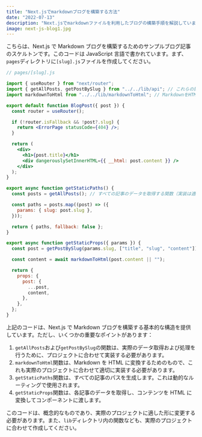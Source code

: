 ```yaml
---
title: "Next.jsでmarkdownブログを構築する方法"
date: "2022-07-13"
description: "Next.jsでmarkdownファイルを利用したブログの構築手順を解説しています。"
image: next-js-blog1.jpg
---
```


こちらは、Next.js で Markdown ブログを構築するためのサンプルブログ記事のスケルトンです。このコードは JavaScript 言語で書かれています。まず、`pages`ディレクトリに`[slug].js`ファイルを作成してください。

```jsx
// pages/[slug].js

import { useRouter } from "next/router";
import { getAllPosts, getPostBySlug } from "../../lib/api"; // これらの関数は実際のデータ取得用のものです
import markdownToHtml from "../../lib/markdownToHtml"; // MarkdownをHTMLに変換するための関数

export default function BlogPost({ post }) {
  const router = useRouter();

  if (!router.isFallback && !post?.slug) {
    return <ErrorPage statusCode={404} />;
  }

  return (
    <div>
      <h1>{post.title}</h1>
      <div dangerouslySetInnerHTML={{ __html: post.content }} />
    </div>
  );
}

export async function getStaticPaths() {
  const posts = getAllPosts(); // すべての記事のデータを取得する関数（実装は適切に行ってください）

  const paths = posts.map((post) => ({
    params: { slug: post.slug },
  }));

  return { paths, fallback: false };
}

export async function getStaticProps({ params }) {
  const post = getPostBySlug(params.slug, ["title", "slug", "content"]); // 特定の記事のデータを取得する関数（実装は適切に行ってください）

  const content = await markdownToHtml(post.content || "");

  return {
    props: {
      post: {
        ...post,
        content,
      },
    },
  };
}
```

上記のコードは、Next.js で Markdown ブログを構築する基本的な構造を提供しています。ただし、いくつかの重要なポイントがあります：

1. `getAllPosts`および`getPostBySlug`の関数は、実際のデータ取得および処理を行うために、プロジェクトに合わせて実装する必要があります。
2. `markdownToHtml`関数は、Markdown を HTML に変換するためのもので、これも実際のプロジェクトに合わせて適切に実装する必要があります。
3. `getStaticPaths`関数は、すべての記事のパスを生成します。これは動的なルーティングで使用されます。
4. `getStaticProps`関数は、各記事のデータを取得し、コンテンツを HTML に変換してコンポーネントに渡します。

このコードは、概念的なものであり、実際のプロジェクトに適した形に変更する必要があります。また、`lib`ディレクトリ内の関数なども、実際のプロジェクトに合わせて作成してください。
